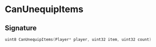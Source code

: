 # CanUnequipItems

## Signature

```cpp
uint8 CanUnequipItems(Player* player, uint32 item, uint32 count)
```
